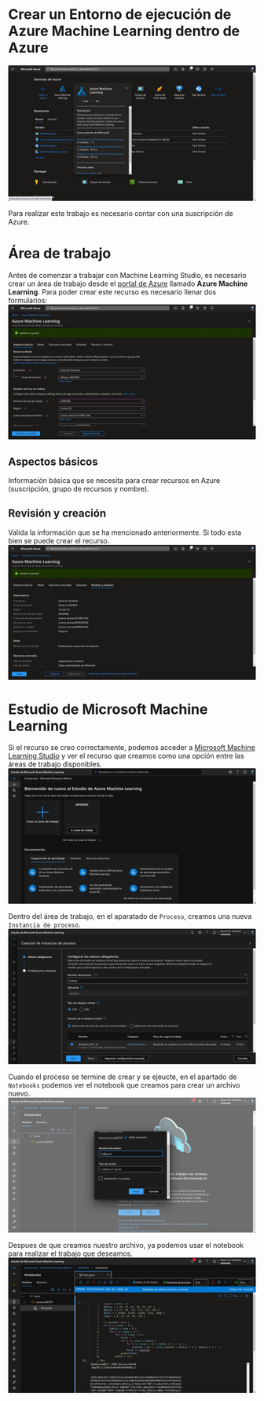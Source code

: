 # Crear un Entorno de ejecución de Azure Machine Learning dentro de Azure

![](screenshots/K.jpg)

Para realizar este trabajo es necesario contar con una suscripción de Azure.

# Área de trabajo
Antes de comenzar a trabajar con Machine Learning Studio, es necesario crear un área de trabajo desde el [portal de Azure](https://portal.azure.com) llamado **Azure Machine Learning**. Para poder crear este recurso es necesario llenar dos formularios:
![](screenshots/K_001.jpg)

## Aspectos básicos
Información básica que se necesita para crear recursos en Azure (suscripción, grupo de recursos y nombre).

## Revisión y creación
Valida la información que se ha mencionado anteriormente. Si todo esta bien se puede crear el recurso.
![](screenshots/K_002.jpg)

# Estudio de Microsoft Machine Learning
Si el recurso se creo correctamente, podemos acceder a [Microsoft Machine Learning Studio](https://ml.azure.com/home) y ver el recurso que creamos como una opción entre las áreas de trabajo disponibles.
![](screenshots/K_003.jpg)

Dentro del área de trabajo, en el aparatado de ```Proceso```, creamos una nueva ```Instancia de proceso```.
![](screenshots/K_005.jpg)

Cuando el proceso se termine de crear y se ejeucte, en el apartado de ```Notebooks``` podemos ver el notebook que creamos para crear un archivo nuevo.
![](screenshots/K_007.jpg)

Despues de que creamos nuestro archivo, ya podemos usar el notebook para realizar el trabajo que deseamos.
![](screenshots/K_009.jpg)

